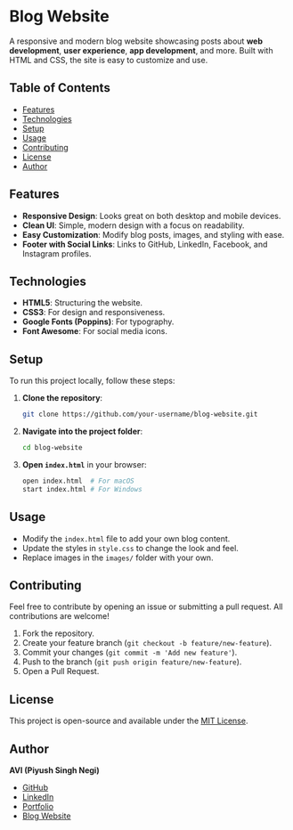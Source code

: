 # Blog Website

A responsive and modern blog website showcasing posts about **web development**, **user experience**, **app development**, and more. Built with HTML and CSS, the site is easy to customize and use.

## Table of Contents
- [Features](#features)
- [Technologies](#technologies)
- [Setup](#setup)
- [Usage](#usage)
- [Contributing](#contributing)
- [License](#license)
- [Author](#author)

## Features
- **Responsive Design**: Looks great on both desktop and mobile devices.
- **Clean UI**: Simple, modern design with a focus on readability.
- **Easy Customization**: Modify blog posts, images, and styling with ease.
- **Footer with Social Links**: Links to GitHub, LinkedIn, Facebook, and Instagram profiles.

## Technologies
- **HTML5**: Structuring the website.
- **CSS3**: For design and responsiveness.
- **Google Fonts (Poppins)**: For typography.
- **Font Awesome**: For social media icons.

## Setup
To run this project locally, follow these steps:

1. **Clone the repository**:
   ```bash
   git clone https://github.com/your-username/blog-website.git
   ```

2. **Navigate into the project folder**:
   ```bash
   cd blog-website
   ```

3. **Open `index.html`** in your browser:
   ```bash
   open index.html  # For macOS
   start index.html # For Windows
   ```

## Usage
- Modify the `index.html` file to add your own blog content.
- Update the styles in `style.css` to change the look and feel.
- Replace images in the `images/` folder with your own.

## Contributing
Feel free to contribute by opening an issue or submitting a pull request. All contributions are welcome!

1. Fork the repository.
2. Create your feature branch (`git checkout -b feature/new-feature`).
3. Commit your changes (`git commit -m 'Add new feature'`).
4. Push to the branch (`git push origin feature/new-feature`).
5. Open a Pull Request.

## License
This project is open-source and available under the [MIT License](LICENSE).

## Author
**AVI (Piyush Singh Negi)**

- [GitHub](https://github.com/Piyushnegi04)
- [LinkedIn](https://www.linkedin.com/in/piyush-singh-negi-807b6a188/)
- [Portfolio](https://portfoliopsn.netlify.app/)
- [Blog Website](https://blogpsn.netlify.app/)

